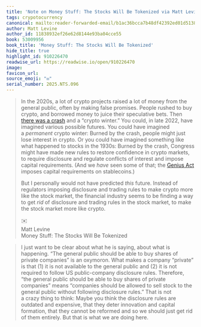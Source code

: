 ```yaml
---
title: 'Note on Money Stuff: The Stocks Will Be Tokenized via Matt Levine'
tags: crypotocurrency
canonical: mailto:reader-forwarded-email/b1ac36bcca7b48df42392ed01d5138c7
author: Matt Levine
author_id: 11838932ef26e62d8144e93ba04cce55
book: 53009956
book_title: 'Money Stuff: The Stocks Will Be Tokenized'
hide_title: true
highlight_id: 910226470
readwise_url: https://readwise.io/open/910226470
image:
favicon_url:
source_emoji: "✉️"
serial_number: 2025.NTS.096
---
```

> In the 2020s, a lot of crypto projects raised a lot of money from the general public, often by making false promises. People rushed to buy crypto, and borrowed money to juice their speculative bets. Then [there was a crash](https://links.message.bloomberg.com/s/c/DCHIbYrs34qB7rhu-hD2BaHTpPv6MbBX6ZWhW6bDHHduAl2dvvDPgRn2FuPshmXTKm6Onv8EMqglxqZiGECdVUIGpqGdW2DZWIhZoPB97onwG8k-LGcUJpK162siNitwBr1oeEVsFLZwPESgKX72x_wu_YyEE81ybJA872dyk_mP6WJUOvw6YDUYpDCnUgTrZ3utp6MhgivA888oEeW08nPJDVmGAymp27A_nQ_GMV9GGzCcdDAq8J-45jshQZh83711PN90mbseSF_2s7GUwYgs8CUMxMwbUF2gWbyLlS1IMbU1I-Hck6Jcp1wB7m1hoihp71DR8ZdEGmLg_cjGgfQSfkAEqEkxxRcvCYUfu_GA3qpcE94XQXfEzVo/kolQ92onhT9nY6AOLpPUNF0HEsx3xK2b/10) and a “crypto winter.” You could, in late 2022, have imagined various possible futures. You could have imagined a *permanent* crypto winter: Burned by the crash, people might just lose interest in crypto. Or you could have imagined something like what happened to stocks in the 1930s: Burned by the crash, Congress might have made new rules to restore confidence in crypto markets, to require disclosure and regulate conflicts of interest and impose capital requirements. (And we *have* seen some of that; the [Genius Act](https://links.message.bloomberg.com/s/c/JsS7zxyR-xz57-h9q9MrZCnvJ7Sks_NAarKtDEEPGpHykLf9RjAp6sCxQjr70Zq9awCoCfHoqhmMd-JFgHbIBazXJwFDQDswwdWyMdHTma-5XW6Hbe1VgreCfgHvpR7NNz3ywLy-bFRoRpykRmXnJ3ZbCEBkCg8i9j__Lbgw-f8fYJFng4GFk-dhZB6JeiN35CajikFTNNFLvFIuyFIkaNUGR_eOYvhk_29cR4_HUr-gKj0pYSL-WuXOZ7CnIpcYbePTWNl-ufZaTd9SdSERWirdLBuv4HxR79idS7ezcDLxV0NXK3tg-EMsO351hzr0PrDl7EL2MxGtdHZQmBlW2oM7lU64cMNRASwcvpcAeNUOGjjfOsf--wX61HE/3WFKgsxFwu9wMYYQOKe10tsgXAoyqkKO/10) imposes capital requirements on stablecoins.)
> 
> But I personally would not have predicted *this* future. Instead of regulators imposing disclosure and trading rules to make crypto more like the stock market, the financial industry seems to be finding a way to get *rid* of disclosure and trading rules in the stock market, to make the stock market more like crypto.
> <div class="quoteback-footer"><div class="quoteback-avatar"><span class="mini-emoji"> ✉️</span></div><div class="quoteback-metadata"><div class="metadata-inner"><span style="display:none">FROM:</span><div aria-label="Matt Levine" class="quoteback-author"> Matt Levine</div><div aria-label="Money Stuff: The Stocks Will Be Tokenized" class="quoteback-title"> Money Stuff: The Stocks Will Be Tokenized</div></div></div></div>

> I just want to be clear about what he is saying, about what is happening. “The general public should be able to buy shares of private companies” is an oxymoron. What makes a company “private” is that (1) it is not available to the general public and (2) it is not required to follow US public-company disclosure rules. Therefore, “the general public should be able to buy shares of private companies” means “companies should be allowed to sell stock to the general public without following disclosure rules.” That is not a crazy thing to think: Maybe you think the disclosure rules are outdated and expensive, that they deter innovation and capital formation, that they cannot be reformed and so we should just get rid of them entirely. But that is what we are doing here.